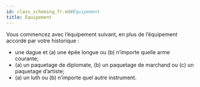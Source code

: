 ```yaml
---
id: class_scheming_fr.md#Équipement
title: Équipement
---
```


Vous commencez avec l’équipement suivant, en plus de l’équipement accordé par votre historique :

* une dague et (a) une épée longue ou (b) n’importe quelle arme courante;
* (a) un paquetage de diplomate, (b) un paquetage de marchand ou (c) un paquetage d’artiste;
* (a) un luth ou (b) n’importe quel autre instrument.

